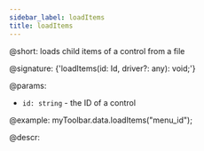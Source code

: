 ```yaml
---
sidebar_label: loadItems
title: loadItems
---          
```


@short: loads child items of a control from a file

@signature: {'loadItems(id: Id, driver?: any): void;'}

@params:
- `id: string` - the ID of a control

@example:
myToolbar.data.loadItems("menu_id");

@descr: